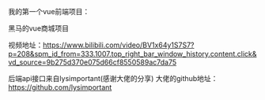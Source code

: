 我的第一个vue前端项目：

黑马的vue商城项目

视频地址：https://www.bilibili.com/video/BV1x64y1S7S7?p=208&spm_id_from=333.1007.top_right_bar_window_history.content.click&vd_source=9b275d370e075d66cf8550589ac7da75

后端api接口来自lysimportant(感谢大佬的分享)  大佬的github地址：https://github.com/lysimportant

